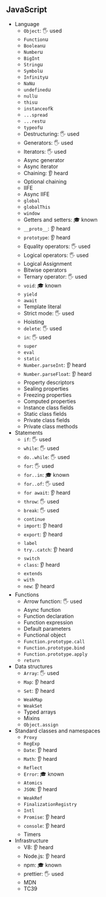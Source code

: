 ## JavaScript

- Language
  - `Object`: 🖐️ used
  - `Function`u
  - `Boolean`u
  - `Number`u
  - `BigInt`
  - `String`u
  - `Symbol`u
  - `Infinity`u
  - `NaN`u
  - `undefined`u
  - `null`u
  - `this`u
  - `instanceof`k
  - `...spread`
  - `...rest`u
  - `typeof`u
  - Destructuring: 🖐️ used
  - Generators: 🖐️ used
  - Iterators: 🖐️ used
  - Async generator
  - Async iterator
  - Chaining: 👂 heard
  - Optional chaining
  - IIFE
  - Async IIFE
  - `global`
  - `globalThis`
  - `window`
  - Getters and setters: 🎓 known
  - `__proto__`: 👂 heard
  - `prototype`: 👂 heard
  - Equality operators: 🖐️ used
  - Logical operators: 🖐️ used
  - Logical Assignment
  - Bitwise operators
  - Ternary operator: 🖐️ used
  - `void`: 🎓 known
  - `yield`
  - `await`
  - Template literal
  - Strict mode: 🖐️ used
  - Hoisting
  - `delete`: 🖐️ used
  - `in`: 🖐️ used
  - `super`
  - `eval`
  - `static`
  - `Number.parseInt`: 👂 heard
  - `Number.parseFloat`: 👂 heard
  - Property descriptors
  - Sealing properties
  - Freezing properties
  - Computed properties
  - Instance class fields
  - Static class fields
  - Private class fields
  - Private class methods
- Statements
  - `if`: 🖐️ used
  - `while`: 🖐️ used
  - `do..while`: 🖐️ used
  - `for`: 🖐️ used
  - `for..in`: 🎓 known
  - `for..of`: 🖐️ used
  - `for await`: 👂 heard
  - `throw`: 🖐️ used
  - `break`: 🖐️ used
  - `continue`
  - `import`: 👂 heard
  - `export`: 👂 heard
  - `label`
  - `try..catch`: 👂 heard
  - `switch`
  - `class`: 👂 heard
  - `extends`
  - `with`
  - `new`: 👂 heard
- Functions
  - Arrow function: 🖐️ used
  - Async function
  - Function declaration
  - Function expression
  - Default parameters
  - Functional object
  - `Function.prototype.call`
  - `Function.prototype.bind`
  - `Function.prototype.apply`
  - `return`
- Data structures
  - `Array`: 🖐️ used
  - `Map`: 👂 heard
  - `Set`: 👂 heard
  - `WeakMap`
  - `WeakSet`
  - Typed arrays
  - Mixins
  - `Object.assign`
- Standard classes and namespaces
  - `Proxy`
  - `RegExp`
  - `Date`: 👂 heard
  - `Math`: 👂 heard
  - `Reflect`
  - `Error`: 🎓 known
  - `Atomics`
  - `JSON`: 👂 heard
  - `WeakRef`
  - `FinalizationRegistry`
  - `Intl`
  - `Promise`: 👂 heard
  - `console`: 👂 heard
  - Timers
- Infrastructure
  - V8: 👂 heard
  - Node.js: 👂 heard
  - npm: 🎓 known
  - prettier: 🖐️ used
  - MDN
  - TC39
